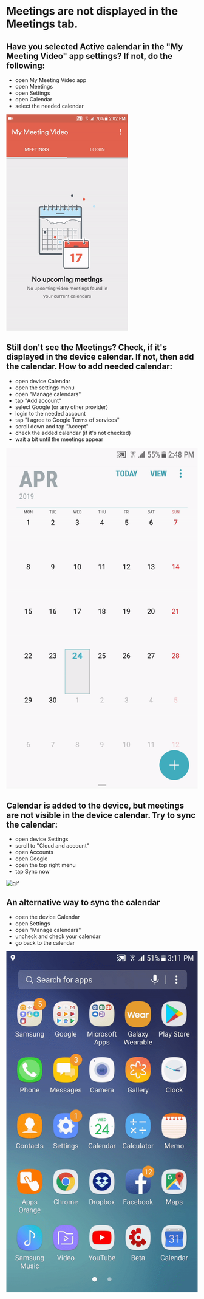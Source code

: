 # Meetings are not displayed in the Meetings tab.

## Have you selected Active calendar in the "My Meeting Video" app settings? If not, do the following: 
* open My Meeting Video app
* open Meetings 
* open Settings 
* open Calendar
* select the needed calendar 

![gif](ezgif.com-video-to-gif1.gif)

## Still don't see the Meetings? Check, if it's displayed in the device calendar. If not, then add the calendar. How to add needed calendar: 
* open device Calendar
* open the settings menu
* open "Manage calendars"
* tap "Add account"
* select Google (or any other provider)
* login to the needed account
* tap "I agree to Google Terms of services"
* scroll down and tap "Accept" 
* check the added calendar (if it's not checked)
* wait a bit until the meetings appear

![gif](ezgif2.com-video-to-gif.gif)

## Calendar is added to the device, but meetings are not visible in the device calendar. Try to sync the calendar:
* open device Settings
* scroll to "Cloud and account"
* open Accounts
* open Google
* open the top right menu
* tap Sync now

![gif](ezgif3.com-video-to-gif.gif)

##  An alternative way to sync the calendar
* open the device Calendar
* open Settings
* open "Manage calendars"
* uncheck and check your calendar 
* go back to the calendar

![gif](ezgif4.com-video-to-gif.gif)
